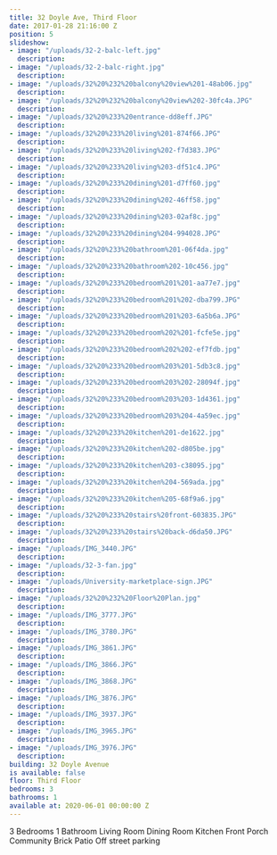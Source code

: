 ```yaml
---
title: 32 Doyle Ave, Third Floor
date: 2017-01-28 21:16:00 Z
position: 5
slideshow:
- image: "/uploads/32-2-balc-left.jpg"
  description: 
- image: "/uploads/32-2-balc-right.jpg"
  description: 
- image: "/uploads/32%20%232%20balcony%20view%201-48ab06.jpg"
  description: 
- image: "/uploads/32%20%232%20balcony%20view%202-30fc4a.JPG"
  description: 
- image: "/uploads/32%20%233%20entrance-dd8eff.JPG"
  description: 
- image: "/uploads/32%20%233%20living%201-874f66.JPG"
  description: 
- image: "/uploads/32%20%233%20living%202-f7d383.JPG"
  description: 
- image: "/uploads/32%20%233%20living%203-df51c4.JPG"
  description: 
- image: "/uploads/32%20%233%20dining%201-d7ff60.jpg"
  description: 
- image: "/uploads/32%20%233%20dining%202-46ff58.jpg"
  description: 
- image: "/uploads/32%20%233%20dining%203-02af8c.jpg"
  description: 
- image: "/uploads/32%20%233%20dining%204-994028.JPG"
  description: 
- image: "/uploads/32%20%233%20bathroom%201-06f4da.jpg"
  description: 
- image: "/uploads/32%20%233%20bathroom%202-10c456.jpg"
  description: 
- image: "/uploads/32%20%233%20bedroom%201%201-aa77e7.jpg"
  description: 
- image: "/uploads/32%20%233%20bedroom%201%202-dba799.JPG"
  description: 
- image: "/uploads/32%20%233%20bedroom%201%203-6a5b6a.JPG"
  description: 
- image: "/uploads/32%20%233%20bedroom%202%201-fcfe5e.jpg"
  description: 
- image: "/uploads/32%20%233%20bedroom%202%202-ef7fdb.jpg"
  description: 
- image: "/uploads/32%20%233%20bedroom%203%201-5db3c8.jpg"
  description: 
- image: "/uploads/32%20%233%20bedroom%203%202-28094f.jpg"
  description: 
- image: "/uploads/32%20%233%20bedroom%203%203-1d4361.jpg"
  description: 
- image: "/uploads/32%20%233%20bedroom%203%204-4a59ec.jpg"
  description: 
- image: "/uploads/32%20%233%20kitchen%201-de1622.jpg"
  description: 
- image: "/uploads/32%20%233%20kitchen%202-d805be.jpg"
  description: 
- image: "/uploads/32%20%233%20kitchen%203-c38095.jpg"
  description: 
- image: "/uploads/32%20%233%20kitchen%204-569ada.jpg"
  description: 
- image: "/uploads/32%20%233%20kitchen%205-68f9a6.jpg"
  description: 
- image: "/uploads/32%20%233%20stairs%20front-603835.JPG"
  description: 
- image: "/uploads/32%20%233%20stairs%20back-d6da50.JPG"
  description: 
- image: "/uploads/IMG_3440.JPG"
  description: 
- image: "/uploads/32-3-fan.jpg"
  description: 
- image: "/uploads/University-marketplace-sign.JPG"
  description: 
- image: "/uploads/32%20%232%20Floor%20Plan.jpg"
  description: 
- image: "/uploads/IMG_3777.JPG"
  description: 
- image: "/uploads/IMG_3780.JPG"
  description: 
- image: "/uploads/IMG_3861.JPG"
  description: 
- image: "/uploads/IMG_3866.JPG"
  description: 
- image: "/uploads/IMG_3868.JPG"
  description: 
- image: "/uploads/IMG_3876.JPG"
  description: 
- image: "/uploads/IMG_3937.JPG"
  description: 
- image: "/uploads/IMG_3965.JPG"
  description: 
- image: "/uploads/IMG_3976.JPG"
  description: 
building: 32 Doyle Avenue
is available: false
floor: Third Floor
bedrooms: 3
bathrooms: 1
available at: 2020-06-01 00:00:00 Z
---
```


3 Bedrooms
1 Bathroom
Living Room
Dining Room
Kitchen
Front Porch
Community Brick Patio
Off street parking